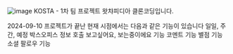 ![image](https://github.com/user-attachments/assets/4926c4f4-bc6e-4375-9053-edd85dc87634)
KOSTA - 1차 팀 프로젝트 
왓챠피디아 클론코딩입니다. 

2024-09-10
프로젝트가 끝난 현재 시점에서는 다음과 같은 기능이 있습니다
일일, 주간, 예정 박스오피스 정보 호출
보고싶어요, 보는중이에요 기능 
코멘트 기능
별점 기능
소셜 팔로우 기능 
